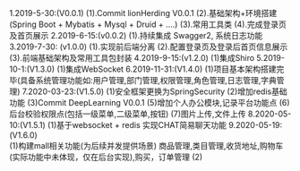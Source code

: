 1.2019-5-30:(V0.0.1) 
    (1).Commit lionHerding V0.0.1 
    (2).基础架构+环境搭建(Spring Boot + Mybatis + Mysql + Druid + ....)
    (3).常用工具类
    (4).完成登录页及首页展示
2.2019-6-15:(v0.0.2) 
    (1).持续集成 Swagger2, 系统日志功能
3.2019-7-30: (v1.0.0)
    (1).实现前后端分离
    (2).配置登录页及登录后首页信息展示
    (3).前端基础架构及常用工具包封装
4.2019-9-15:(v1.2.0)
    (1)集成Shiro
5.2019-10-1:(V1.3.0)
    (1)集成WebSocket
6.2019-11-31:(V1.4.0)
    (1)项目基本架构搭建完毕(具备系统管理功能如:用户管理,部门管理,权限管理,角色管理,日志管理,字典管理)
7.2020-03-23:(V1.5.0)
    (1)安全框架更换为SpringSecurity
    (2)增加redis基础功能
    (3)Commit DeepLearning V0.0.1
    (5)增加个人办公模块,记录平台功能点
    (6)后台校验权限点(包括一级菜单,二级菜单,按钮)
    (7)图片上传,文件上传
8.2020-05-10:(V1.5.1)
    (1)基于websocket + redis 实现CHAT简易聊天功能
9.2020-05-19:(V1.6.0)    
    (1)构建mall相关功能(为后续并发提供场景)
        商品管理,类目管理,收货地址,购物车(实际功能中未体现，仅在后台实现),购买，订单管理
    (2)
